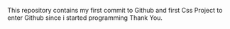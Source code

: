 This repository contains my first commit to Github and first Css Project to enter Github since i started programming
Thank You.
